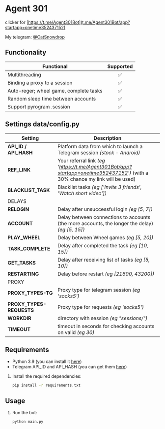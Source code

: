 # Agent 301
clicker for [https://t.me/Agent301Bot](t.me/Agent301Bot/app?startapp=onetime352437152)

My telegram: [@CatSnowdrop](https://t.me/CatSnowdrop)

## Functionality
| Functional                                                     | Supported |
|----------------------------------------------------------------|:---------:|
| Multithreading                                                 |     ✅     |
| Binding a proxy to a session                                   |     ✅     |
| Auto-reger; wheel game, complete tasks                         |     ✅     |
| Random sleep time between accounts                             |     ✅     |
| Support pyrogram .session                                      |     ✅     |

## Settings data/config.py
| Setting                      | Description                                                                                    |
|------------------------------|------------------------------------------------------------------------------------------------|
| **API_ID / API_HASH**        | Platform data from which to launch a Telegram session _(stock - Android)_                      |
| **REF_LINK**         	       | Your referral link  _(eg 'https://t.me/Agent301Bot/app?startapp=onetime352437152')_             (with a 30% chance my link will be used) |
| **BLACKLIST_TASK**           | Blacklist tasks  _(eg ['Invite 3 friends', 'Watch short video'])_                              |
| DELAYS                       |                                                                                                |
| **RELOGIN**                  | Delay after unsuccessful login _(eg [5, 7])_                                                   |
| **ACCOUNT**                  | Delay between connections to accounts (the more accounts, the longer the delay) _(eg [5, 15])_ |
| **PLAY_WHEEL**               | Delay between Wheel games _(eg [5, 20])_                                                       |
| **TASK_COMPLETE**            | Delay after completed the task _(eg [10, 15])_                                                 |
| **GET_TASKS**                | Delay after receiving list of tasks _(eg [5, 10])_                                             |
| **RESTARTING**               | Delay before restart _(eg [21600, 43200])_                                                     |
| PROXY                        |                                                                                     |
| **PROXY_TYPES-TG**           | Proxy type for telegram session _(eg 'socks5')_                                                |
| **PROXY_TYPES-REQUESTS**     | Proxy type for requests _(eg 'socks5')_                                                        |
| **WORKDIR**                  | directory with session _(eg "sessions/")_                                                      |
| **TIMEOUT**                  | timeout in seconds for checking accounts on valid _(eg 30)_                                    |
## Requirements
- Python 3.9 (you can install it [here](https://www.python.org/downloads/release/python-390/)) 
- Telegram API_ID and API_HASH (you can get them [here](https://my.telegram.org/auth))

1. Install the required dependencies:
   ```bash
   pip install -r requirements.txt
   ```
   
## Usage
1. Run the bot:
   ```bash
   python main.py
   ```
